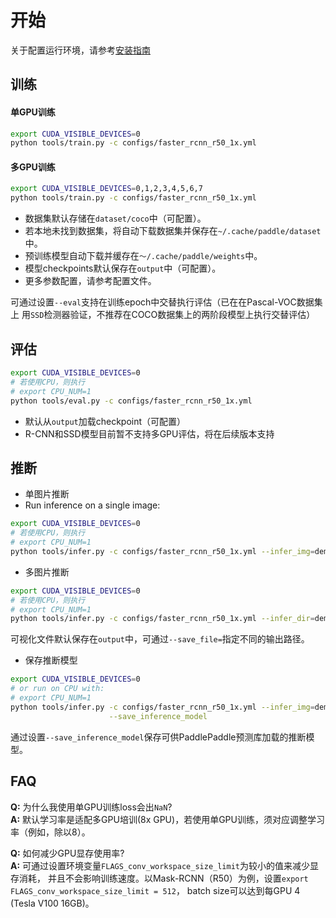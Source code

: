 # 开始

关于配置运行环境，请参考[安装指南](INSTALL_cn.md)


## 训练


#### 单GPU训练


```bash
export CUDA_VISIBLE_DEVICES=0
python tools/train.py -c configs/faster_rcnn_r50_1x.yml
```

#### 多GPU训练


```bash
export CUDA_VISIBLE_DEVICES=0,1,2,3,4,5,6,7
python tools/train.py -c configs/faster_rcnn_r50_1x.yml
```

- 数据集默认存储在`dataset/coco`中（可配置）。
- 若本地未找到数据集，将自动下载数据集并保存在`~/.cache/paddle/dataset`中。
- 预训练模型自动下载并缓存在`〜/.cache/paddle/weights`中。
- 模型checkpoints默认保存在`output`中（可配置）。
- 更多参数配置，请参考配置文件。


可通过设置`--eval`支持在训练epoch中交替执行评估（已在在Pascal-VOC数据集上
用`SSD`检测器验证，不推荐在COCO数据集上的两阶段模型上执行交替评估）


## 评估


```bash
export CUDA_VISIBLE_DEVICES=0
# 若使用CPU，则执行
# export CPU_NUM=1
python tools/eval.py -c configs/faster_rcnn_r50_1x.yml
```

- 默认从`output`加载checkpoint（可配置）
- R-CNN和SSD模型目前暂不支持多GPU评估，将在后续版本支持


## 推断


- 单图片推断
- Run inference on a single image:

```bash
export CUDA_VISIBLE_DEVICES=0
# 若使用CPU，则执行
# export CPU_NUM=1
python tools/infer.py -c configs/faster_rcnn_r50_1x.yml --infer_img=demo/000000570688.jpg
```

- 多图片推断

```bash
export CUDA_VISIBLE_DEVICES=0
# 若使用CPU，则执行
# export CPU_NUM=1
python tools/infer.py -c configs/faster_rcnn_r50_1x.yml --infer_dir=demo
```

可视化文件默认保存在`output`中，可通过`--save_file=`指定不同的输出路径。

- 保存推断模型

```bash
export CUDA_VISIBLE_DEVICES=0
# or run on CPU with:
# export CPU_NUM=1
python tools/infer.py -c configs/faster_rcnn_r50_1x.yml --infer_img=demo/000000570688.jpg \
                      --save_inference_model
```

通过设置`--save_inference_model`保存可供PaddlePaddle预测库加载的推断模型。


## FAQ

**Q:**  为什么我使用单GPU训练loss会出`NaN`? </br>
**A:**  默认学习率是适配多GPU培训(8x GPU)，若使用单GPU训练，须对应调整学习率（例如，除以8）。


**Q:**  如何减少GPU显存使用率? </br>
**A:**  可通过设置环境变量`FLAGS_conv_workspace_size_limit`为较小的值来减少显存消耗，
并且不会影响训练速度。以Mask-RCNN（R50）为例，设置`export FLAGS_conv_workspace_size_limit = 512`，
batch size可以达到每GPU 4 (Tesla V100 16GB)。
